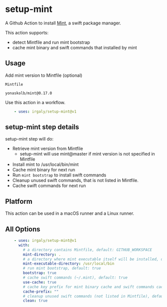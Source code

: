 # setup-mint

A Github Action to install [Mint](https://github.com/yonaskolb/Mint), a swift package manager.

This action supports:

* detect Mintfile and run mint bootstrap
* cache mint binary and swift commands that installed by mint

## Usage

Add mint version to Mintfile (optional)

`Mintfile`

```
yonaskolb/mint@0.17.0
```

Use this action in a workflow.

```yml
    - uses: irgaly/setup-mint@v1
```

## setup-mint step details

setup-mint step will do:

* Retrieve mint version from Mintfile
  * setup-mint will use mint@master if mint version is not specified in Mintfile
* Install mint to /usr/local/bin/mint
* Cache mint binary for next run
* Run `mint bootstrap` to install swift commands
* Cleanup unused swift commands, that is not listed in Mintfile.
* Cache swift commands for next run

## Platform

This action can be used in a macOS runner and a Linux runner.

## All Options

```yml
    - uses: irgaly/setup-mint@v1
      with:
        # a directory contains Mintfile, default: GITHUB_WORKSPACE
        mint-directory: .
        # a directory where mint executable itself will be installed, default: /usr/local/bin
        mint-executable-directory: /usr/local/bin
        # run mint bootstrap, default: true
        bootstrap: true
        # cache swift commands (~/.mint), default: true
        use-cache: true
        # cache key prefix for mint binary cache and swift commands cache, default: ""
        cache-prefix: ""
        # cleanup unused swift commands (not listed in Mintfile), default: true
        clean: true
```
